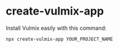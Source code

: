 # create-vulmix-app

Install Vulmix easily with this command:

```
npx create-vulmix-app YOUR_PROJECT_NAME
```
